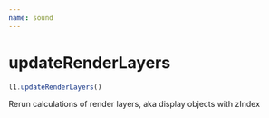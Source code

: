 ```yaml
---
name: sound
---
```


# updateRenderLayers

```js
l1.updateRenderLayers()
```

Rerun calculations of render layers, aka display objects with zIndex
